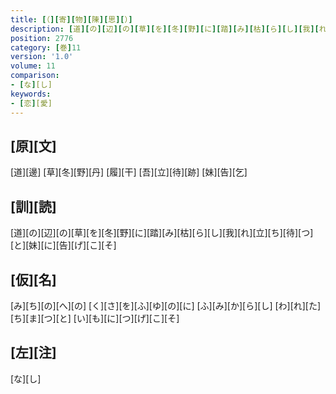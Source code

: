 ```yaml
---
title: [（][寄][物][陳][思][）]
description: [道][の][辺][の][草][を][冬][野][に][踏][み][枯][ら][し][我][れ][立][ち][待][つ][と][妹][に][告][げ][こ][そ]
position: 2776
category: [巻]11
version: '1.0'
volume: 11
comparison:
- [な][し]
keywords:
- [恋][愛]
---
```


## [原][文]

[道][邊] [草][冬][野][丹] [履][干] [吾][立][待][跡] [妹][告][乞]

## [訓][読]

[道][の][辺][の][草][を][冬][野][に][踏][み][枯][ら][し][我][れ][立][ち][待][つ][と][妹][に][告][げ][こ][そ]

## [仮][名]

[み][ち][の][へ][の] [く][さ][を][ふ][ゆ][の][に] [ふ][み][か][ら][し] [わ][れ][た][ち][ま][つ][と] [い][も][に][つ][げ][こ][そ]

## [左][注]

[な][し]
